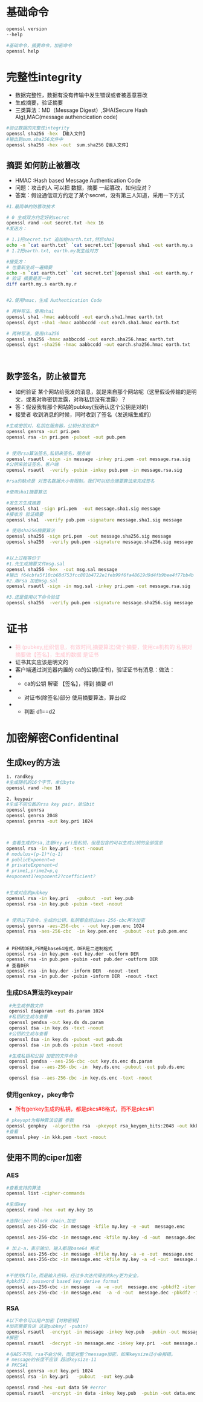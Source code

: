 # 基础命令
```sh
openssl version
--help

#基础命令，摘要命令，加密命令
openssl help 

```
# 完整性integrity
- 数据完整性，数据有没有传输中发生错误或者被恶意篡改
- 生成摘要，验证摘要
- 三类算法：MD（Message Digest）,SHA(Secure Hash Alg),MAC(message authencication code)
```sh
#验证数据的完整性integrity
openssl sha256 -hex 【输入文件】
#输出到sum.sha256文件中
openssl sha256 -hex -out  sum.sha256【输入文件】
```
## 摘要 如何防止被篡改
- HMAC :Hash based Message Authentication Code
- 问题：攻击的人 可以把 数据，摘要 一起篡改，如何应对？
- 答案：假设通信双方约定了某个secret，没有第三人知道，采用一下方式
```sh
#1.最简单的防篡改技术

# 0 生成双方约定好的secret
openssl rand -out secret.txt -hex 16
#发送方：

# 1.1把secret.txt 追加给earth.txt,然后sha1
echo -n `cat earth.txt` `cat secret.txt`|openssl sha1 -out earth.my.s
# 1.2把earth.txt, earth.my发生给对方

#接受方：
# 也重新生成一遍摘要
echo -n `cat earth.txt` `cat secret.txt`|openssl sha1 -out earth.my.r
# 验证 摘要是否一致
diff earth.my.s earth.my.r


#2.使用hmac，生成 Authentication Code

# 两种写法，使用sha1
openssl sha1 -hmac aabbccdd -out earch.sha1.hmac earth.txt
openssl dgst -sha1 -hmac aabbccdd -out earch.sha1.hmac earth.txt 

# 两种写法，使用sha256
openssl sha256 -hmac aabbccdd -out earch.sha256.hmac earth.txt
openssl dgst -sha256 -hmac aabbccdd -out earch.sha256.hmac earth.txt 

 
```

## 数字签名，防止被冒充
- 如何验证 某个网站给我发的消息，就是来自那个网站呢（这里假设传输的是明文，或者对称密钥泄露，对称私钥没有泄露）？
- 答：假设我有那个网站的pubkey(我确认这个公钥是对的)
- 接受者 收到消息的时候，同时收到了签名（发送端生成的）

```sh
#生成密钥对，私钥在服务器，公钥分发给客户
openssl genrsa -out pri.pem 
openssl rsa -in pri.pem -pubout -out pub.pem   


# 使用rsa算法签名,私钥来签名，服务端
openssl rsautl -sign -in message -inkey pri.pem -out message.rsa.sig          
#公钥来验证签名，客户端
openssl rsautl  -verify -pubin -inkey pub.pem -in message.rsa.sig

#rsa的缺点是 对签名数据大小有限制，我们可以结合摘要算法来完成签名

#使用sha1摘要算法

#发生方生成摘要
openssl sha1 -sign pri.pem  -out message.sha1.sig message
#接收方 验证摘要
openssl sha1  -verify pub.pem -signature message.sha1.sig message

# 使用sha256摘要算法
openssl sha256 -sign pri.pem  -out message.sha256.sig message
openssl sha256  -verify pub.pem -signature message.sha256.sig message


#以上过程等价于 
#1.先生成摘要文件msg.sal
openssl sha256 -hex  -out msg.sal message
#输出 f64cbfa5f10cb68d753fcc881b4722e1feb99f6fa48619d9d4fb9bee4f77bb4b
#2.用rsa 加密msg.sal
openssl rsautl -sign -in msg.sal -inkey pri.pem -out message.rsa.sig  

#3.还是使用以下命令验证
openssl sha256  -verify pub.pem -signature message.sha256.sig message
```
# 证书
- <font color=pink>把 (pubkey,组织信息，有效时间,摘要算法)做个摘要，使用ca机构的 私钥对摘要做【签名】，生成的数据 是证书</font>
- 证书其实应该是明文的
- 客户端通过浏览器内置的 ca的公钥(证书)，验证证书有消息：做法：
- - ca的公钥 解密 【签名】，得到 摘要 d1
- - 对证书(除签名)部分 使用摘要算法，算出d2
- - 判断 d1==d2
# 加密解密Confidentinal
## 生成key的方法
```sh
1. randkey
#生成随机的16个字节，单位byte
openssl rand -hex 16

2. keypair
#生成不同位数的rsa key pair，单位bit
openssl genrsa
openssl genrsa 2048
openssl genrsa -out key.pri 1024



# 查看生成的rsa,注意key.pri是私钥，但是包含的可以生成公钥的全部信息
openssl rsa -in key.pri -text -noout
# modulus=(p-1)*(q-1)
# publicExponent=e
# privateExponent=d
# prime1,prime2=p,q
#exponent1?exponent2?coefficient?


#生成对应的pubkey
openssl rsa -in key.pri   -pubout  -out key.pub  
openssl rsa -in key.pub -pubin -text -noout


# 使用以下命令，生成的公钥，私钥都会经过aes-256-cbc再次加密
openssl genrsa -aes-256-cbc - -out key.pem.enc 1024
openssl rsa -aes-256-cbc  -in key.pem.enc  -pubout -out pub.pem.enc

```

```SH

# PEM转DER,PEM是base64格式，DER是二进制格式
openssl rsa -in key.pem -out key.der -outform DER
openssl rsa -in pub.pem -pubin -out pub.der -outform DER
# 查看DER
openssl rsa -in key.der -inform DER  -noout -text
openssl rsa -in pub.der -pubin -inform DER  -noout -text
```
### 生成DSA算法的keypair
```sh
 #先生成参数文件
 openssl dsaparam -out ds.param 1024
 #私钥的生成与查看
 openssl gendsa -out key.ds ds.param
 openssl dsa -in key.ds -text -noout
 #公钥的生成与查看
 openssl dsa -in key.ds -pubout -out pub.ds
 openssl dsa -in pub.ds -pubin -text -noout

 #生成私钥和公钥 加密的文件命令
 openssl gendsa --aes-256-cbc -out key.ds.enc ds.param
 openssl dsa --aes-256-cbc -in  key.ds.enc -pubout -out pub.ds.enc

 openssl dsa --aes-256-cbc -in key.ds.enc -text -noout
```
### 使用genkey，pkey命令
- <font color=red>所有genkey生成的私钥，都是pkcs#8格式，而不是pkcs#1</font>
```sh
# pkeyopt为每种算法设置 参数
openssl genpkey  -algorithm rsa  -pkeyopt rsa_keygen_bits:2048 -out kkk.pem
#查看
openssl pkey -in kkk.pem -text -noout 
```
## 使用不同的ciper加密
### AES
```sh
#查看支持的算法
openssl list -cipher-commands 

#生成key
openssl rand -hex -out my.key 16

#选择ciper block chain,加密
openssl aes-256-cbc -in message -kfile my.key -e -out  message.enc

openssl aes-256-cbc -in message.enc -kfile my.key -d -out  message.dec

# 加上-a，表示输出，输入都是base64 格式
openssl aes-256-cbc -in message -kfile my.key -a -e -out  message.enc
openssl aes-256-cbc -in message.enc -kfile my.key -a -d -out  message.dec


#不使用kfile,而是输入密码，经过多次迭代得到的key更为安全，
#pbkdf2： password based key derive format
openssl aes-256-cbc -in message  -a -e -out  message.enc -pbkdf2 -iter 1000
openssl aes-256-cbc -in message.enc  -a -d -out  message.dec -pbkdf2 -iter 1000

```
### RSA

```sh
#以下命令可以用户加密【对称密钥】
#加密需要告诉 这是pubkey( -pubin)
openssl rsautl  -encrypt -in message -inkey key.pub  -pubin -out message.enc
#解密
openssl rsautl  -decrypt -in message.enc -inkey key.pri  -out message.dec

#与AES不同，rsa不会分块，而是对整个message加密，如果keysize过小会报错。
# message的长度不应该 超过keysize-11
# PKCS#1 
openssl genrsa -out key.pri 1024
openssl rsa -in key.pri   -pubout  -out key.pub  

openssl rand -hex -out data 59 #error
openssl rsautl  -encrypt -in data -inkey key.pub  -pubin -out data.enc

```
